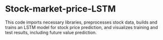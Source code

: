 # Stock-market-price-LSTM
This code imports necessary libraries, preprocesses stock data, builds and trains an LSTM model for stock price prediction, and visualizes training and test results, including future value prediction.
